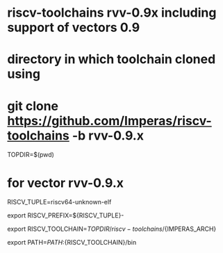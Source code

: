# riscv-toolchains rvv-0.9x including support of vectors 0.9

# directory in which toolchain cloned using 
#   git clone https://github.com/Imperas/riscv-toolchains -b rvv-0.9.x
TOPDIR=$(pwd)


# for vector rvv-0.9.x

RISCV_TUPLE=riscv64-unknown-elf

export RISCV_PREFIX=${RISCV_TUPLE}-

export RISCV_TOOLCHAIN=${TOPDIR}/riscv-toolchains/${IMPERAS_ARCH}

export PATH=${PATH}:${RISCV_TOOLCHAIN}/bin
